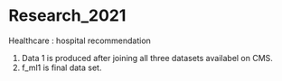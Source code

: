 # Research_2021
Healthcare : hospital recommendation
1. Data 1 is produced after joining all three datasets availabel on CMS.
2. f_ml1 is final data set.
